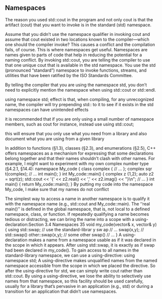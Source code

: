 ## Namespaces
The reason you used std::cout in the program and not only cout is that the artifact (cout) that you want to invoke is in the standard (std) namespace.

Assume that you didn’t use the namespace qualifier in invoking cout and assume that
cout existed in two locations known to the compiler—which one should the compiler
invoke? This causes a conflict and the compilation fails, of course. This is where
namespaces get useful. Namespaces are names given to parts of code that help in
reducing the potential for a naming conflict. By invoking std::cout, you are telling the
compiler to use that one unique cout that is available in the std namespace.
You use the std (pronounced “standard”) namespace to invoke
functions, streams, and utilities that have been ratified by the
ISO Standards Committee.

By telling the compiler that you are using the namespace std, you
don’t need to explicitly mention the namespace when using std::cout or
std::endl.


using namespace std;
effect is that, when compiling, for any unrecognized name, the compiler will try prepending std:: to it to see if it exists in the std namespaces can have unintended effects

it is recommended that if you are only using a small number of namespace members, such as cout for instance, instead use
using std::cout;

this will ensure that you only use what you need from a library and also document what you are using from a given library


In addition to functions (§1.3), classes (§2.3), and enumerations (§2.5), C++ offers namespaces as a
mechanism for expressing that some declarations belong together and that their names shouldn’t
clash with other names. For example, I might want to experiment with my own complex number
type (§4.2.1, §14.4):
namespace My_code {
class complex {
// ...
};
complex sqr t(complex);
// ...
int main();
}
int My_code::main()
{
complex z {1,2};
auto z2 = sqrt(z);
std::cout << '{' << z2.real() << ',' << z2.imag() << "}\n";
// ...
}
int main()
{
return My_code::main();
}
By putting my code into the namespace My_code, I make sure that my names do not conflict

The simplest way to access a name in another namespace is to qualify it with the namespace
name (e.g., std::cout and My_code::main). The ‘‘real main()’’ is defined in the global namespace,
that is, not local to a defined namespace, class, or function.
If repeatedly qualifying a name becomes tedious or distracting, we can bring the name into a
scope with a using-declaration:Section 3.4 Namespaces 35
void my_code(vector<int>& x, vector<int>& y)
{
using std::swap; // use the standard-librar y sw ap
// ...
swap(x,y); // std::swap()
other::swap(x,y); // some other swap()
// ...
}
A using-declaration makes a name from a namespace usable as if it was declared in the scope in
which it appears. After using std::swap, it is exactly as if swap had been declared in my_code().
To gain access to all names in the standard-library namespace, we can use a using-directive:
using namespace std;
A using-directive makes unqualified names from the named namespace accessible from the scope
in which we placed the directive. So after the using-directive for std, we can simply write cout
rather than std::cout. By using a using-directive, we lose the ability to selectively use names from
that namespace, so this facility should be used carefully, usually for a library that’s pervasive in an
application (e.g., std) or during a transition for an application that didn’t use namespaces.
